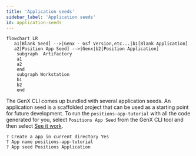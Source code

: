 ```yaml
---
title: 'Application seeds'
sidebar_label: 'Application seeds'
id: application-seeds
---
```

````mermaid
flowchart LR
   a1[Blank Seed] -->|Genx - Gsf Version,etc...|b1[Blank Application]
   a2[Position App Seed] -->|Genx|b2[Position Application]
    subgraph  Artifactory
    a1
    a2
    end
    subgraph Workstation
    b1
    b2
    end
````
The GenX CLI comes up bundled with several application seeds. An application seed is a scaffolded project that can be used as a starting point for future development. To run the `positions-app-tutorial` with all the code generated for you, select `Positions App Seed` from the GenX CLI tool and then select [See it work](/getting-started/go-to-the-next-level/see-it-work/).

```
? Create a app in current directory Yes
? App name positions-app-tutorial
? App seed Positions Application
```
